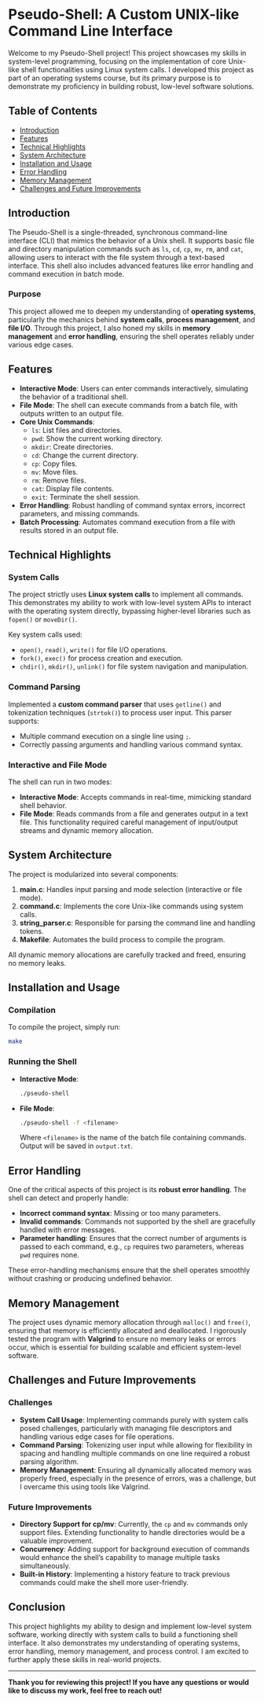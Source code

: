 # Pseudo-Shell: A Custom UNIX-like Command Line Interface

Welcome to my Pseudo-Shell project! This project showcases my skills in system-level programming, focusing on the implementation of core Unix-like shell functionalities using Linux system calls. I developed this project as part of an operating systems course, but its primary purpose is to demonstrate my proficiency in building robust, low-level software solutions.

## Table of Contents
- [Introduction](#introduction)
- [Features](#features)
- [Technical Highlights](#technical-highlights)
- [System Architecture](#system-architecture)
- [Installation and Usage](#installation-and-usage)
- [Error Handling](#error-handling)
- [Memory Management](#memory-management)
- [Challenges and Future Improvements](#challenges-and-future-improvements)

## Introduction

The Pseudo-Shell is a single-threaded, synchronous command-line interface (CLI) that mimics the behavior of a Unix shell. It supports basic file and directory manipulation commands such as `ls`, `cd`, `cp`, `mv`, `rm`, and `cat`, allowing users to interact with the file system through a text-based interface. This shell also includes advanced features like error handling and command execution in batch mode.

### Purpose
This project allowed me to deepen my understanding of **operating systems**, particularly the mechanics behind **system calls**, **process management**, and **file I/O**. Through this project, I also honed my skills in **memory management** and **error handling**, ensuring the shell operates reliably under various edge cases.

## Features

- **Interactive Mode**: Users can enter commands interactively, simulating the behavior of a traditional shell.
- **File Mode**: The shell can execute commands from a batch file, with outputs written to an output file.
- **Core Unix Commands**: 
  - `ls`: List files and directories.
  - `pwd`: Show the current working directory.
  - `mkdir`: Create directories.
  - `cd`: Change the current directory.
  - `cp`: Copy files.
  - `mv`: Move files.
  - `rm`: Remove files.
  - `cat`: Display file contents.
  - `exit`: Terminate the shell session.
- **Error Handling**: Robust handling of command syntax errors, incorrect parameters, and missing commands.
- **Batch Processing**: Automates command execution from a file with results stored in an output file.

## Technical Highlights

### System Calls
The project strictly uses **Linux system calls** to implement all commands. This demonstrates my ability to work with low-level system APIs to interact with the operating system directly, bypassing higher-level libraries such as `fopen()` or `moveDir()`.

Key system calls used:
- `open()`, `read()`, `write()` for file I/O operations.
- `fork()`, `exec()` for process creation and execution.
- `chdir()`, `mkdir()`, `unlink()` for file system navigation and manipulation.

### Command Parsing
Implemented a **custom command parser** that uses `getline()` and tokenization techniques (`strtok()`) to process user input. This parser supports:
- Multiple command execution on a single line using `;`.
- Correctly passing arguments and handling various command syntax.

### Interactive and File Mode
The shell can run in two modes:
- **Interactive Mode**: Accepts commands in real-time, mimicking standard shell behavior.
- **File Mode**: Reads commands from a file and generates output in a text file. This functionality required careful management of input/output streams and dynamic memory allocation.

## System Architecture

The project is modularized into several components:
1. **main.c**: Handles input parsing and mode selection (interactive or file mode).
2. **command.c**: Implements the core Unix-like commands using system calls.
3. **string_parser.c**: Responsible for parsing the command line and handling tokens.
4. **Makefile**: Automates the build process to compile the program.

All dynamic memory allocations are carefully tracked and freed, ensuring no memory leaks.

## Installation and Usage

### Compilation
To compile the project, simply run:
```bash
make
```

### Running the Shell
- **Interactive Mode**: 
  ```bash
  ./pseudo-shell
  ```
- **File Mode**:
  ```bash
  ./pseudo-shell -f <filename>
  ```
  Where `<filename>` is the name of the batch file containing commands. Output will be saved in `output.txt`.

## Error Handling

One of the critical aspects of this project is its **robust error handling**. The shell can detect and properly handle:
- **Incorrect command syntax**: Missing or too many parameters.
- **Invalid commands**: Commands not supported by the shell are gracefully handled with error messages.
- **Parameter handling**: Ensures that the correct number of arguments is passed to each command, e.g., `cp` requires two parameters, whereas `pwd` requires none.

These error-handling mechanisms ensure that the shell operates smoothly without crashing or producing undefined behavior.

## Memory Management

The project uses dynamic memory allocation through `malloc()` and `free()`, ensuring that memory is efficiently allocated and deallocated. I rigorously tested the program with **Valgrind** to ensure no memory leaks or errors occur, which is essential for building scalable and efficient system-level software.

## Challenges and Future Improvements

### Challenges
- **System Call Usage**: Implementing commands purely with system calls posed challenges, particularly with managing file descriptors and handling various edge cases for file operations.
- **Command Parsing**: Tokenizing user input while allowing for flexibility in spacing and handling multiple commands on one line required a robust parsing algorithm.
- **Memory Management**: Ensuring all dynamically allocated memory was properly freed, especially in the presence of errors, was a challenge, but I overcame this using tools like Valgrind.

### Future Improvements
- **Directory Support for cp/mv**: Currently, the `cp` and `mv` commands only support files. Extending functionality to handle directories would be a valuable improvement.
- **Concurrency**: Adding support for background execution of commands would enhance the shell’s capability to manage multiple tasks simultaneously.
- **Built-in History**: Implementing a history feature to track previous commands could make the shell more user-friendly.

## Conclusion

This project highlights my ability to design and implement low-level system software, working directly with system calls to build a functioning shell interface. It also demonstrates my understanding of operating systems, error handling, memory management, and process control. I am excited to further apply these skills in real-world projects.

---

**Thank you for reviewing this project! If you have any questions or would like to discuss my work, feel free to reach out!**

